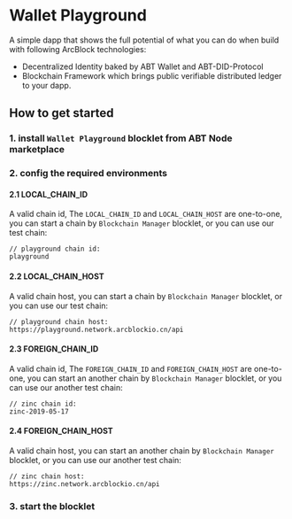 # Wallet Playground

A simple dapp that shows the full potential of what you can do when build with following ArcBlock technologies:

- Decentralized Identity baked by ABT Wallet and ABT-DID-Protocol
- Blockchain Framework which brings public verifiable distributed ledger to your dapp.

## How to get started

### 1. install `Wallet Playground` blocklet from ABT Node marketplace

### 2. config the required environments

#### 2.1 LOCAL_CHAIN_ID

A valid chain id, The `LOCAL_CHAIN_ID` and `LOCAL_CHAIN_HOST` are one-to-one, you can start a chain by `Blockchain Manager` blocklet, or you can use our test chain:

```
// playground chain id:
playground
```

#### 2.2 LOCAL_CHAIN_HOST

A valid chain host, you can start a chain by `Blockchain Manager` blocklet, or you can use our test chain:

```
// playground chain host:
https://playground.network.arcblockio.cn/api
```

#### 2.3 FOREIGN_CHAIN_ID

A valid chain id, The `FOREIGN_CHAIN_ID` and `FOREIGN_CHAIN_HOST` are one-to-one, you can start an another chain by `Blockchain Manager` blocklet, or you can use our another test chain:

```
// zinc chain id:
zinc-2019-05-17
```

#### 2.4 FOREIGN_CHAIN_HOST

A valid chain host, you can start an another chain by `Blockchain Manager` blocklet, or you can use our another test chain:

```
// zinc chain host:
https://zinc.network.arcblockio.cn/api
```

### 3. start the blocklet
